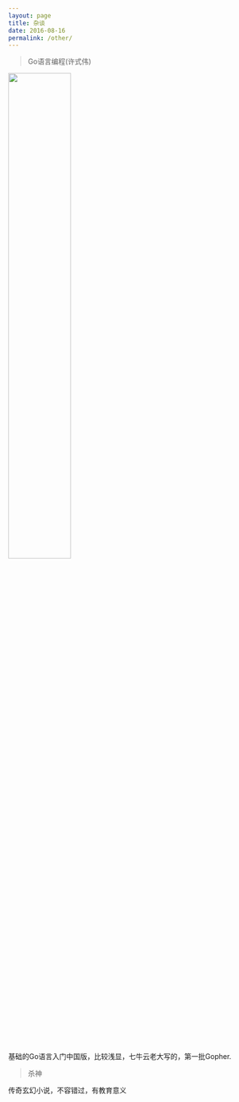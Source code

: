 ```yaml
---
layout: page
title: 杂谈
date: 2016-08-16
permalink: /other/
---
```


>Go语言编程(许式伟)

<img style="width:50%" alt="" src="https://raw.githubusercontent.com/hunterhug/hunterhug.github.io/master/img/gobook1.jpg"/>
  
基础的Go语言入门中国版，比较浅显，七牛云老大写的，第一批Gopher.

>杀神

传奇玄幻小说，不容错过，有教育意义

